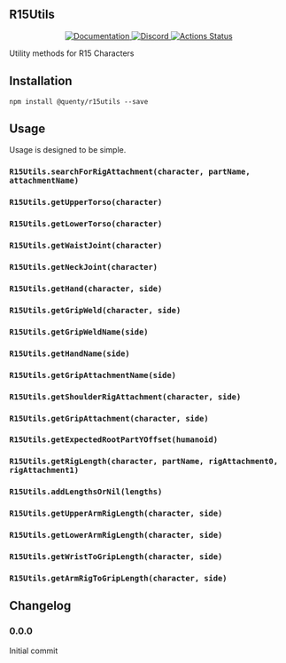 ## R15Utils
<div align="center">
  <a href="http://quenty.github.io/api/">
    <img src="https://img.shields.io/badge/docs-website-green.svg" alt="Documentation" />
  </a>
  <a href="https://discord.gg/mhtGUS8">
    <img src="https://img.shields.io/badge/discord-nevermore-blue.svg" alt="Discord" />
  </a>
  <a href="https://github.com/Quenty/NevermoreEngine/actions">
    <img src="https://github.com/Quenty/NevermoreEngine/workflows/luacheck/badge.svg" alt="Actions Status" />
  </a>
</div>

Utility methods for R15 Characters

## Installation
```
npm install @quenty/r15utils --save
```

## Usage
Usage is designed to be simple.

### `R15Utils.searchForRigAttachment(character, partName, attachmentName)`

### `R15Utils.getUpperTorso(character)`

### `R15Utils.getLowerTorso(character)`

### `R15Utils.getWaistJoint(character)`

### `R15Utils.getNeckJoint(character)`

### `R15Utils.getHand(character, side)`

### `R15Utils.getGripWeld(character, side)`

### `R15Utils.getGripWeldName(side)`

### `R15Utils.getHandName(side)`

### `R15Utils.getGripAttachmentName(side)`

### `R15Utils.getShoulderRigAttachment(character, side)`

### `R15Utils.getGripAttachment(character, side)`

### `R15Utils.getExpectedRootPartYOffset(humanoid)`

### `R15Utils.getRigLength(character, partName, rigAttachment0, rigAttachment1)`

### `R15Utils.addLengthsOrNil(lengths)`

### `R15Utils.getUpperArmRigLength(character, side)`

### `R15Utils.getLowerArmRigLength(character, side)`

### `R15Utils.getWristToGripLength(character, side)`

### `R15Utils.getArmRigToGripLength(character, side)`


## Changelog

### 0.0.0
Initial commit
